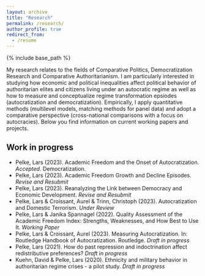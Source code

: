 ```yaml
---
layout: archive
title: "Research"
permalink: /research/
author_profile: true
redirect_from:
  - /resume
---
```


{% include base_path %}

My research relates to the fields of Comparative Politics, Democratization Research and Comparative Authoritarianism. I am particularly interested in studying how economic and political inequalities affect political behavior of authoritarian elites and citizens living under an autocratic regime as well as how to measure and conceptualize regime transformation epsiodes (autocratization and democratization). Empirically, I apply quantitative methods (multilevel models, matching methods for panel data) and adopt a comparative perspective (cross-national comparisons with a focus on autocracies). Below you find information on current working papers and projects.  

Work in progress
------

*  Pelke, Lars (2023). Academic Freedom and the Onset of Autocratization. *Accepted*. Democratization.
*  Pelke, Lars (2023). Academic Freedom Growth and Decline Episodes. *Revise and Resubmit*
*  Pelke, Lars (2023). Reanalyzing the Link between Democracy and Economic Development. *Revise and Resubmit* 
*  Pelke, Lars & Croissant, Aurel & Trinn, Christoph (2023). Autocratization and Domestic Terrorism. *Under Review* 
*  Pelke, Lars & Janika Spannagel (2022). Quality Assessment of the Academic Freedom Index: Strengths, Weaknesses, and How Best to Use It. *Working Paper*
*  Pelke, Lars & Croissant, Aurel (2023). Measuring Autocratization. In: Routledge Handbook of Autocratization. Routledge. *Draft in progress*
*  Pelke, Lars (2021). How do past repression and indoctrination affect redistributive preferences? *Draft in progress*
*  Kuehn, David & Pelke, Lars (2020). Ethnicity and military behavior in authoritarian regime crises - a pilot study. *Draft in progress* 







